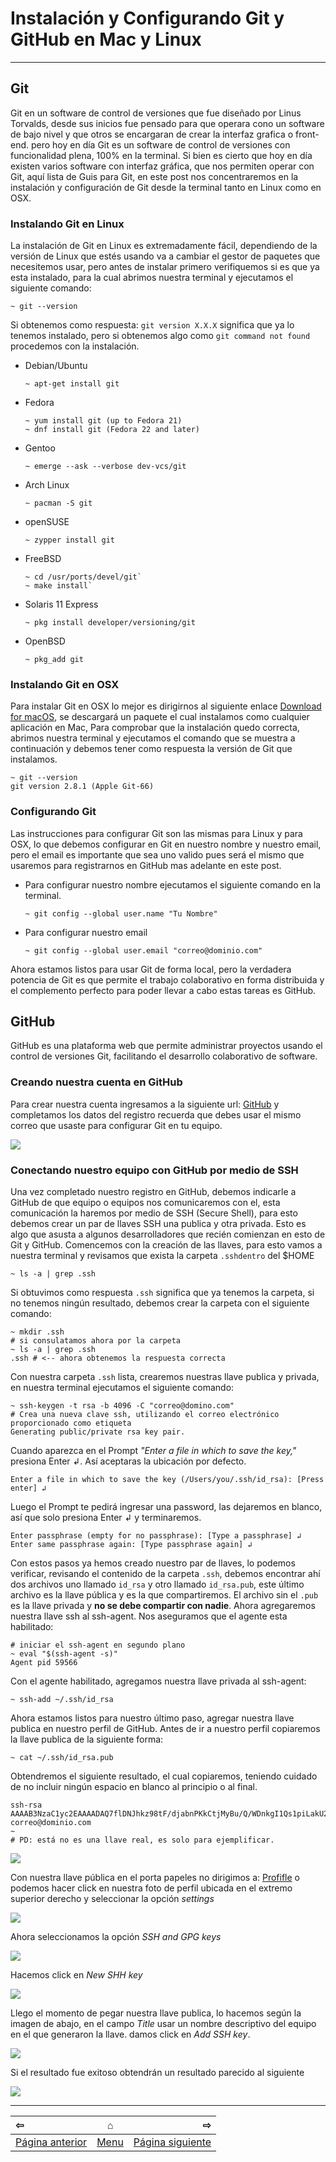 # Instalación y Configurando Git y GitHub en Mac y Linux

--------------------------------------------------------------------------------

## Git

Git en un software de control de versiones que fue diseñado por Linus Torvalds, desde sus inicios fue pensado para que operara cono un software de bajo nivel y que otros se encargaran de crear la interfaz grafica o front-end. pero hoy en día Git es un software de control de versiones con funcionalidad plena, 100% en la terminal. Si bien es cierto que hoy en día existen varios software con interfaz gráfica, que nos permiten operar con Git, aquí lista de Guis para Git, en este post nos concentraremos en la instalación y configuración de Git desde la terminal tanto en Linux como en OSX. 


### Instalando Git en Linux

La instalación de Git en Linux es extremadamente fácil, dependiendo de la versión de Linux que estés usando va a cambiar el gestor de paquetes que necesitemos usar, pero antes de instalar primero verifiquemos si es que ya esta instalado, para la cual abrimos nuestra terminal y ejecutamos el siguiente comando:

```
~ git --version
```

Si obtenemos como respuesta: `git version X.X.X` significa que ya lo tenemos instalado, pero si obtenemos algo como `git command not found` procedemos con la instalación.

- Debian/Ubuntu
    
    ```
    ~ apt-get install git
    ```

- Fedora
    
    ```
    ~ yum install git (up to Fedora 21)
    ~ dnf install git (Fedora 22 and later)
    ```

-  Gentoo
    
    ```
    ~ emerge --ask --verbose dev-vcs/git
    ```

- Arch Linux
    ```
    ~ pacman -S git
    ```

- openSUSE
    ```
    ~ zypper install git
    ```

- FreeBSD
    ```
    ~ cd /usr/ports/devel/git`
    ~ make install`
    ```

- Solaris 11 Express
    
    ```
    ~ pkg install developer/versioning/git
    ```

- OpenBSD

    ```
    ~ pkg_add git
    ```


### Instalando Git en OSX

Para instalar Git en OSX lo mejor es dirigirnos al siguiente enlace [Download for macOS](https://git-scm.com/download/mac), se descargará un paquete el cual instalamos como cualquier aplicación en Mac, Para comprobar que la instalación quedo correcta, abrimos nuestra terminal y ejecutamos el comando que se muestra a continuación y debemos tener como respuesta la versión de Git que instalamos.

```
~ git --version
git version 2.8.1 (Apple Git-66)
```


### Configurando Git

Las instrucciones para configurar Git son las mismas para Linux y para OSX, lo que debemos configurar en Git en nuestro nombre y nuestro email, pero el email es importante que sea uno valido pues será el mismo que usaremos para registrarnos en GitHub mas adelante en este post.

- Para configurar nuestro nombre ejecutamos el siguiente comando en la terminal.
    
    ```
    ~ git config --global user.name "Tu Nombre"
    ```

- Para configurar nuestro email
    
    ```
    ~ git config --global user.email "correo@dominio.com"
    ```

Ahora estamos listos para usar Git de forma local, pero la verdadera potencia de Git es que permite el trabajo colaborativo en forma distribuida y el complemento perfecto para poder llevar a cabo estas tareas es GitHub.


## GitHub

GitHub es una plataforma web que permite administrar proyectos usando el control de versiones Git, facilitando el desarrollo colaborativo de software.


### Creando nuestra cuenta en GitHub

Para crear nuestra cuenta ingresamos a la siguiente url: [GitHub](https://github.com/) y completamos los datos del registro recuerda que debes usar el mismo correo que usaste para configurar Git en tu equipo. 

![](img/../../img/Install-Config/install-config_01.png)


### Conectando nuestro equipo con GitHub por medio de SSH

Una vez completado nuestro registro en GitHub, debemos indicarle a GitHub de que equipo o equipos nos comunicaremos con el, esta comunicación la haremos por medio de SSH (Secure Shell), para esto debemos crear un par de llaves SSH una publica y otra privada. Esto es algo que asusta a algunos desarrolladores que recién comienzan en esto de Git y GitHub. Comencemos con la creación de las llaves, para esto vamos a nuestra terminal y revisamos que exista la carpeta `.sshdentro` del $HOME

```
~ ls -a | grep .ssh
```

Si obtuvimos como respuesta `.ssh` significa que ya tenemos la carpeta, si no tenemos ningún resultado, debemos crear la carpeta con el siguiente comando:

```
~ mkdir .ssh
# si consulatamos ahora por la carpeta
~ ls -a | grep .ssh
.ssh # <-- ahora obtenemos la respuesta correcta
```

Con nuestra carpeta `.ssh` lista, crearemos nuestras llave publica y privada, en nuestra terminal ejecutamos el siguiente comando:

```
~ ssh-keygen -t rsa -b 4096 -C "correo@domino.com"
# Crea una nueva clave ssh, utilizando el correo electrónico proporcionado como etiqueta
Generating public/private rsa key pair.
```

Cuando aparezca en el Prompt *"Enter a file in which to save the key,"* presiona Enter ↲. Así aceptaras la ubicación por defecto.

```
Enter a file in which to save the key (/Users/you/.ssh/id_rsa): [Press enter] ↲
```

Luego el Prompt te pedirá ingresar una password, las dejaremos en blanco, así que solo presiona Enter ↲ y terminaremos.

```
Enter passphrase (empty for no passphrase): [Type a passphrase] ↲
Enter same passphrase again: [Type passphrase again] ↲
```

Con estos pasos ya hemos creado nuestro par de llaves, lo podemos verificar, revisando el contenido de la carpeta `.ssh`, debemos encontrar ahí dos archivos uno llamado `id_rsa` y otro llamado `id_rsa.pub`, este último archivo es la llave pública y es la que compartiremos. El archivo sin el `.pub` es la llave privada y **no se debe compartir con nadie**. Ahora agregaremos nuestra llave ssh al ssh-agent. Nos aseguramos que el agente esta habilitado:

```
# iniciar el ssh-agent en segundo plano
~ eval "$(ssh-agent -s)"
Agent pid 59566
```

Con el agente habilitado, agregamos nuestra llave privada al ssh-agent:

```
~ ssh-add ~/.ssh/id_rsa
```

Ahora estamos listos para nuestro último paso, agregar nuestra llave publica en nuestro perfil de GitHub. Antes de ir a nuestro perfil copiaremos la llave publica de la siguiente forma:

```
~ cat ~/.ssh/id_rsa.pub
```

Obtendremos el siguiente resultado, el cual copiaremos, teniendo cuidado de no incluir ningún espacio en blanco al principio o al final.

```
ssh-rsa AAAAB3NzaC1yc2EAAAADAQ7flDNJhkz98tF/djabnPKkCtjMyBu/Q/WDnkgI1Qs1piLakU26/AlfRk+BkSuSeRtQ2Yl9Jyb5jPrTU2S8bobI3x02qhfcXEBJVCluBuiHWNB5ZihXf3COEnRIHyNR7axWqbByyuPIK5mQI5JhHYZZLVe/YSr1sGcwtNW7nXnAxuz/IOujMuEG82kmDqANIptUNs7q7vYTo+9KTaGBMLFG3YtozlQrUdpzSYMxgGjdH5AlJR+FHpEyBvW9RlQPMSnfFDd202M4pxJ66zGwN1qmbtK0ALXX5rOfd6uyh05qXxhQI1ZNj606UwhFF+h06pNpPYFKtzvBHp2HdDHVr1gCu6BjPWVy7Pl6Xo5hYiVJJsWNOXvXMk5Wavl5VIhKEjrUbdft9PHBU31qeKxbf8Q== correo@dominio.com
~
# PD: está no es una llave real, es solo para ejemplificar.
```

![](img/../../img/Install-Config/install-config_02.png)

Con nuestra llave pública en el porta papeles no dirigimos a: [Profifle](https://github.com/settings/profile) o podemos hacer click en nuestra foto de perfil ubicada en el extremo superior derecho y seleccionar la opción *settings*

![](img/../../img/Install-Config/install-config_03.png)

Ahora seleccionamos la opción *SSH and GPG keys*

![](img/../../img/Install-Config/install-config_04.png)

Hacemos click en *New SHH key*

![](img/../../img/Install-Config/install-config_05.png)

Llego el momento de pegar nuestra llave publica, lo hacemos según la imagen de abajo, en el campo *Title* usar un nombre descriptivo del equipo en el que generaron la llave. damos click en *Add SSH key*.

![](img/../../img/Install-Config/install-config_06.png)

Si el resultado fue exitoso obtendrán un resultado parecido al siguiente

![](img/../../img/Install-Config/install-config_07.png)

--------------------------------------------------------------------------------

|                 ⇦           |        ⌂     |                  ⇨            |
|:----------------------------|:------------:|------------------------------:|
| [Página anterior][anterior] | [Menu][menu] | [Página siguiente][siguiente] |


[anterior]: ../README.md
[menu]: ../README.md
[siguiente]: ./First_Proyect.md
